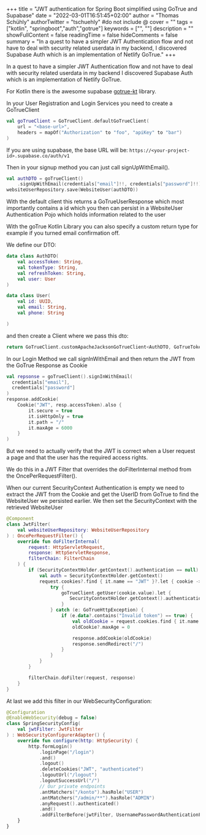 +++
title = "JWT authentication for Spring Boot simplified using GoTrue and Supabase"
date = "2022-03-01T16:51:45+02:00"
author = "Thomas Schühly"
authorTwitter = "tschuehly" #do not include @
cover = ""
tags = ["kotlin", "springboot","auth","gotrue"]
keywords = ["", ""]
description = ""
showFullContent = false
readingTime = false
hideComments = false
summary = "In a quest to have a simpler JWT Authentication flow and not have to deal with security related userdata in my backend, I discovered Supabase Auth which is an implementation of Netlify GoTrue."
+++

In a quest to have a simpler JWT Authentication flow and not have to deal with security related userdata in my backend I discovered Supabase Auth which is an implementation of Netlify GoTrue.

For Kotlin there is the awesome supabase [gotrue-kt](https://github.com/supabase-community/gotrue-kt) library.

In your User Registration and Login Services you need to create a GoTrueClient
```kotlin
val goTrueClient = GoTrueClient.defaultGoTrueClient(
    url = "<base-url>",
    headers = mapOf("Authorization" to "foo", "apiKey" to "bar")
)
```

If you are using supabase, the base URL will be:
`https://<your-project-id>.supabase.co/auth/v1`

Then in your signup method you can just call signUpWithEmail().

```kotlin
val authDTO = goTrueClient()
    .signUpWithEmail(credentials["email"]!!, credentials["password"]!!)
websiteUserRepository.save(WebsiteUser(authDTO))
```

With the default client this returns a GoTrueUserResponse which most importantly contains a id which you then can persist in a WebsiteUser Authentication Pojo which holds information related to the user

With the goTrue Kotlin Library you can also specify a custom return type for example if you turned email confirmation off.

We define our DTO:
```kotlin
data class AuthDTO(
    val accessToken: String,
    val tokenType: String,
    val refreshToken: String,
    val user: User
)

data class User(
    val id: UUID,
    val email: String,
    val phone: String

)
```

and then create a Client where we pass this dto:

```kotlin
return GoTrueClient.customApacheJacksonGoTrueClient<AuthDTO, GoTrueTokenResponse>(url,headers)
```

In our Login Method we call signInWithEmail and then return the JWT from the GoTrue Response as Cookie

```kotlin
val repsonse = goTrueClient().signInWithEmail(
  credentials["email"],
  credentials["password"]
)
response.addCookie(
    Cookie("JWT", resp.accessToken).also {
        it.secure = true
        it.isHttpOnly = true
        it.path = "/"
        it.maxAge = 6000
    }
)
```

But we need to actually verify that the JWT is correct when a User request a page and that the user has the required access rights.

We do this in a JWT Filter that overrides the doFilterInternal method from the OncePerRequestFilter().

When our current SecurityContext Authentication is empty we need to extract the JWT from the Cookie and get the UserID from GoTrue to find the WebsiteUser we persisted earlier.
We then set the SecurityContext with the retrieved WebsiteUser

```kotlin
@Component
class JwtFilter(
    val websiteUserRepository: WebsiteUserRepository
) : OncePerRequestFilter() {
    override fun doFilterInternal(
        request: HttpServletRequest,
        response: HttpServletResponse,
        filterChain: FilterChain
    ) {
        if (SecurityContextHolder.getContext().authentication == null) {
            val auth = SecurityContextHolder.getContext()
            request.cookies?.find { it.name == "JWT" }?.let { cookie ->
                try {
                    goTrueClient.getUser(cookie.value).let {
                       SecurityContextHolder.getContext().authentication = websiteUserRepository.findByIdWithJPQL(it.id)
                    }
                } catch (e: GoTrueHttpException) {
                    if (e.data?.contains("Invalid token") == true) {
                        val oldCookie = request.cookies.find { it.name == "JWT" }
                        oldCookie?.maxAge = 0

                        response.addCookie(oldCookie)
                        response.sendRedirect("/")
                    }
                }
            }
        }

        filterChain.doFilter(request, response)
    }
}
```

At last we add this filter in our WebSecurityConfiguration:

```kotlin
@Configuration
@EnableWebSecurity(debug = false)
class SpringSecurityConfig(
    val jwtFilter: JwtFilter
) : WebSecurityConfigurerAdapter() {
    override fun configure(http: HttpSecurity) {
        http.formLogin()
            .loginPage("/login")
            .and()
            .logout()
            .deleteCookies("JWT", "authenticated")
            .logoutUrl("/logout")
            .logoutSuccessUrl("/")
            // Our private endpoints
            .antMatchers("/konto").hasRole("USER")
            .antMatchers("/admin/**").hasRole("ADMIN")
            .anyRequest().authenticated()
            .and()
            .addFilterBefore(jwtFilter, UsernamePasswordAuthenticationFilter::class.java)
    }
}
```
